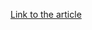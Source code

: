 [Link to the article](https://blog.malwarebytes.com/threat-analysis/2019/05/hidden-bee-lets-go-down-the-rabbit-hole/)
